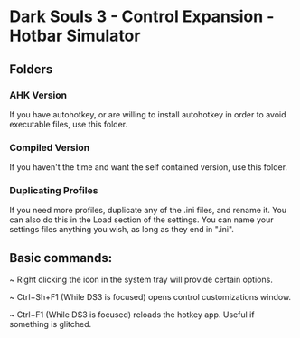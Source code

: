 # Dark Souls 3 - Control Expansion - Hotbar Simulator


## Folders

### AHK Version
If you have autohotkey, or are willing to install autohotkey in order to avoid executable files, use this folder.

### Compiled Version 
If you haven't the time and want the self contained version, use this folder.


### Duplicating Profiles
If you need more profiles, duplicate any of the .ini files, and rename it. You can also do this in the Load section of the settings. You can name your settings files anything you wish, as long as they end in ".ini".



## Basic commands:

~ Right clicking the icon in the system tray will provide certain options.

~ Ctrl+Sh+F1 (While DS3 is focused) opens control customizations window.

~ Ctrl+F1 (While DS3 is focused) reloads the hotkey app. Useful if something is glitched.

